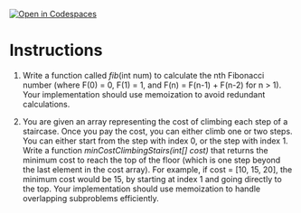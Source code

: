 [![Open in Codespaces](https://classroom.github.com/assets/launch-codespace-2972f46106e565e64193e422d61a12cf1da4916b45550586e14ef0a7c637dd04.svg)](https://classroom.github.com/open-in-codespaces?assignment_repo_id=19574634)
# Instructions  

1. Write a function called _fib_(int num) to calculate the nth Fibonacci number (where F(0) = 0, F(1) = 1, and F(n) = F(n-1) + F(n-2) for n > 1). Your implementation should use memoization to avoid redundant calculations.

2. You are given an array representing the cost of climbing each step of a staircase. Once you pay the cost, you can either climb one or two steps.
You can either start from the step with index 0, or the step with index 1.
Write a function _minCostClimbingStairs(int[] cost)_ that returns the minimum cost to reach the top of the floor (which is one step beyond the last element in the cost array).
For example, if cost = [10, 15, 20], the minimum cost would be 15, by starting at index 1 and going directly to the top.
Your implementation should use memoization to handle overlapping subproblems efficiently.
